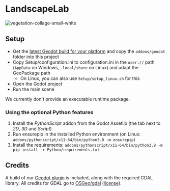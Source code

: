 # LandscapeLab
![vegetation-collage-small-white](https://github.com/user-attachments/assets/81130a50-b326-43bb-814d-829b8999a49d)

## Setup

* Get the [latest Geodot build for your platform](https://github.com/boku-ilen/geodot-plugin/actions) and copy the `addons/geodot` folder into this project
* Copy Setup/configuration.ini to configuration.ini in the `user://` path (`AppData` on Windows, `.local/share` on Linux) and adapt the GeoPackage path
    * On Linux, you can also use `Setup/setup_linux.sh` for this
* Open the Godot project 
* Run the main scene

We currently don't provide an executable runtime package.

### Using the optional Python features

1. Install the _PythonScript_ addon from the Godot Assetlib (the tab next to _2D_, _3D_ and _Script_)
2. Run ensurepip in the installed Python environment (on Linux: `addons/pythonscript/x11-64/bin/python3.8 -m ensurepip`)
3. Install the requirements: `addons/pythonscript/x11-64/bin/python3.8 -m pip install -r Python/requirements.txt`

## Credits

A build of our [Geodot plugin](https://github.com/boku-ilen/geodot-plugin) is included, along with the required GDAL library. All credits for GDAL go to [OSGeo/gdal](https://github.com/OSGeo/gdal/) ([license](https://raw.githubusercontent.com/OSGeo/gdal/master/gdal/LICENSE.TXT)).
